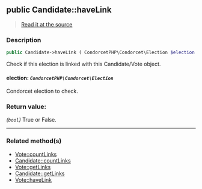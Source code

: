 ## public Candidate::haveLink

> [Read it at the source](https://github.com/julien-boudry/Condorcet/blob/master/src/Linkable.php#L30)

### Description    

```php
public Candidate->haveLink ( CondorcetPHP\Condorcet\Election $election ): bool
```

Check if this election is linked with this Candidate/Vote object.
    

#### **election:** *`CondorcetPHP\Condorcet\Election`*   
Condorcet election to check.    


### Return value:   

*(`bool`)* True or False.


---------------------------------------

### Related method(s)      

* [Vote::countLinks](/Docs/ApiReferences/Vote%20Class/public%20Vote--countLinks.md)    
* [Candidate::countLinks](/Docs/ApiReferences/Candidate%20Class/public%20Candidate--countLinks.md)    
* [Vote::getLinks](/Docs/ApiReferences/Vote%20Class/public%20Vote--getLinks.md)    
* [Candidate::getLinks](/Docs/ApiReferences/Candidate%20Class/public%20Candidate--getLinks.md)    
* [Vote::haveLink](/Docs/ApiReferences/Vote%20Class/public%20Vote--haveLink.md)    
